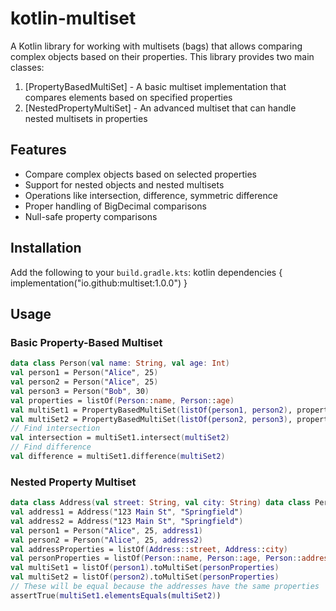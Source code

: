 # kotlin-multiset

A Kotlin library for working with multisets (bags) that allows comparing complex objects based on their properties. This library provides two main classes:

1. [PropertyBasedMultiSet] - A basic multiset implementation that compares elements based on specified properties
2. [NestedPropertyMultiSet] - An advanced multiset that can handle nested multisets in properties

## Features

- Compare complex objects based on selected properties
- Support for nested objects and nested multisets
- Operations like intersection, difference, symmetric difference
- Proper handling of BigDecimal comparisons
- Null-safe property comparisons

## Installation

Add the following to your `build.gradle.kts`:
kotlin dependencies { implementation("io.github:multiset:1.0.0") }


## Usage

### Basic Property-Based Multiset

```kotlin 
data class Person(val name: String, val age: Int)
val person1 = Person("Alice", 25) 
val person2 = Person("Alice", 25) 
val person3 = Person("Bob", 30)
val properties = listOf(Person::name, Person::age) 
val multiSet1 = PropertyBasedMultiSet(listOf(person1, person2), properties) 
val multiSet2 = PropertyBasedMultiSet(listOf(person2, person3), properties)
// Find intersection 
val intersection = multiSet1.intersect(multiSet2)
// Find difference 
val difference = multiSet1.difference(multiSet2)
```
### Nested Property Multiset

```kotlin 
data class Address(val street: String, val city: String) data class Person(val name: String, val age: Int, val address: Address)
val address1 = Address("123 Main St", "Springfield") 
val address2 = Address("123 Main St", "Springfield") 
val person1 = Person("Alice", 25, address1) 
val person2 = Person("Alice", 25, address2)
val addressProperties = listOf(Address::street, Address::city) 
val personProperties = listOf(Person::name, Person::age, Person::address)
val multiSet1 = listOf(person1).toMultiSet(personProperties) 
val multiSet2 = listOf(person2).toMultiSet(personProperties)
// These will be equal because the addresses have the same properties 
assertTrue(multiSet1.elementsEquals(multiSet2))
```